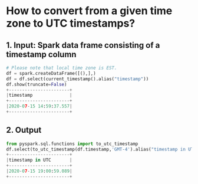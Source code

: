 # How to convert from a given time zone to UTC timestamps?

## 1.  Input:  Spark data frame consisting of a timestamp column 

```python
# Please note that local time zone is EST.
df = spark.createDataFrame([(),],)
df = df.select(current_timestamp().alias("timestamp"))
df.show(truncate=False)
+-----------------------+
|timestamp              |
+-----------------------+
|2020-07-15 14:59:37.557|
+-----------------------+
```

## 2.  Output

```python
from pyspark.sql.functions import to_utc_timestamp
df.select(to_utc_timestamp(df.timestamp,'GMT-4').alias("timestamp in UTC")).show(truncate=False)
+-----------------------+
|timestamp in UTC       |
+-----------------------+
|2020-07-15 19:00:59.089|
+-----------------------+
```

